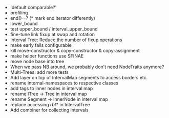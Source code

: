 * 'default comparable?'
* profiling
* end()--? (* mark end iterator differently)
* lower_bound
* test upper_bound / interval_upper_bound
* fine-tune link fixup at swap and rotation
* Interval Tree: Reduce the number of fixup operations
* make early fails configurable
* kill move-constructor & copy-constructor & copy-assignment
* make helper functions use SFINAE
* move node base into tree
* When we pass NB around, we probably don't need NodeTraits anymore?
* Multi-Trees: add more tests
* Add layer on top of IntervalMap segments to access borders etc.
* rename internal-namespaces to respective classes
* add tags to inner nodes in interval map
* rename ITree -> Tree in interval map
* rename Segment -> InnerNode in interval map
* replace accessing _rbt_* in IntervalTree
* Add combiner for collecting intervals